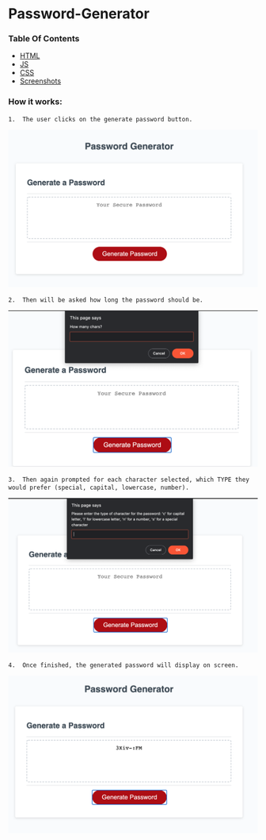 # Password-Generator

### Table Of Contents
*   [HTML](/index.html)
*   [JS](/script.js)
*   [CSS](/style.css)
*   [Screenshots](/Assets)

### How it works:

    1.  The user clicks on the generate password button.
![Screenshot-1](/Assets/button.png)

    2.  Then will be asked how long the password should be.
![Screenshot-2](/Assets/howManyCharacters.png)

    3.  Then again prompted for each character selected, which TYPE they would prefer (special, capital, lowercase, number).
![Screenshot-3](/Assets/characterType.png)

    4.  Once finished, the generated password will display on screen.
![Screenshot-4](/Assets/result.png)




